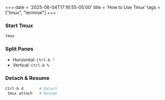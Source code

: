 +++
date = '2025-06-04T17:16:55-05:00'
title = 'How to Use Tmux'
tags = ["tmux", "terminal"]
+++

### Start Tmux
```bash
tmux
```

### Split Panes
- Horizontal: `Ctrl-b "`
- Vertical: `Ctrl-b %`

### Detach & Resume
```bash
Ctrl-b d       # Detach
 tmux attach   # Resume
```
